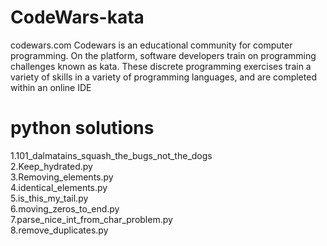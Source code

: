 # CodeWars-kata
codewars.com
Codewars is an educational community for computer programming. On the platform, software developers train on programming challenges known as kata. These discrete programming exercises train a variety of skills in a variety of programming languages, and are completed within an online IDE
# python solutions
  1.101_dalmatains_squash_the_bugs_not_the_dogs<br/>
  2.Keep_hydrated.py	<br/>
  3.Removing_elements.py<br/>
  4.identical_elements.py<br/>
  5.is_this_my_tail.py<br/>
  6.moving_zeros_to_end.py	<br/>
  7.parse_nice_int_from_char_problem.py	<br/>
  8.remove_duplicates.py<br/>
